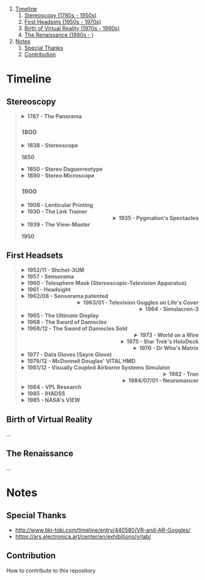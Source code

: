 1. [Timeline](#timeline)
   1. [Stereoscopy (1780s - 1950s)](#stereoscopy)
   2. [First Headsets (1950s - 1970s)](#first-headsets)
   3. [Birth of Virtual Reality (1970s - 1990s)](#birth-of-virtual-reality)
   4. [The Renaissance (1990s - )](#the-renaissance)
2. [Notes](#notes)
   1. [Special Thanks](#special-thanks)
   2. [Contribution](#contribution)

# Timeline
## Stereoscopy
<blockquote>
<div align="left">
  <details>
    <summary><b>1787 - The Panorama</b></summary>
Ars
  </details>
</div>
<h3>1800</h3>
<div align="left">
  <details>
    <summary><b>1838 - Stereoscope</b></summary>
...
  </details>
</div>
<p><b>1850</b></p>
  <div align="left">
  <details>
    <summary><b>1850 - Stereo Daguerreotype</b></summary>
...
  </details>
</div>
<div align="left">
  <details>
    <summary><b>1890 - Stereo Microscope</b></summary>
...
  </details>
</div>
<h3>1900</h3>
<div align="left">
  <details>
    <summary><b>1908 - Lenticular Printing</b></summary>
Ars
  </details>
</div>
<div align="left">
  <details>
    <summary><b>1930 - The Link Trainer</b></summary>
Ars
  </details>
</div>
<div align="right">
  <details>
    <summary><b>1935 - Pygmalion's Spectacles</b></summary>
...
  </details>
</div>
<div align="lefet">
  <details>
    <summary><b>1939 - The View-Master</b></summary>
...
  </details>
</div>
<p><b>1950</b></p>
</blockquote>

## First Headsets
<blockquote>
<div align="left">
  <details>
    <summary><b>1952/11 - Shchel-3UM</b></summary>
Zenka
  </details>
</div>
<div align="left">
  <details>
    <summary><b>1957 - Sensorama</b></summary>
...
  </details>
</div>
<div align="left">
  <details>
    <summary><b>1960 - Telesphere Mask (Stereoscopic-Television Apparatus)</b></summary>
Zenka
  </details>
</div>
<div align="left">
  <details>
    <summary><b>1961 - Headsight</b></summary>
Ars
  </details>
</div>
<div align="left">
  <details>
    <summary><b>1962/08 - Sensorama patented</b></summary>
Zenka
  </details>
</div>
<div align="right">
  <details>
    <summary><b>1963/01 - Television Goggles on Life's Cover</b></summary>
Zenka
  </details>
</div>
<div align="right">
  <details>
    <summary><b>1964 - Simulacron-3</b></summary>
Ars
  </details>
</div>   
<div align="left">
  <details>
    <summary><b>1965 - The Ultimate Display</b></summary>
...
  </details>
</div>    
<div align="left">
  <details>
    <summary><b>1968 - The Sword of Damocles</b></summary>
...
  </details>
</div>  
<div align="left">
  <details>
    <summary><b>1968/12 - The Sword of Damocles Sold</b></summary>
Zenka
  </details>
</div>  
<div align="right">
  <details>
    <summary><b>1973 - World on a Wire</b></summary>
Ars
  </details>
</div>
<div align="right">
  <details>
    <summary><b>1975 - Star Trek's HoloDeck</b></summary>
...
  </details>
</div>
<div align="right">
  <details>
    <summary><b>1976 - Dr Who's Matrix</b></summary>
...
  </details>
</div>
<div align="left">
  <details>
    <summary><b>1977 - Data Gloves (Sayre Glove)</b></summary>
Ars
  </details>
</div>
<div align="left">
  <details>
    <summary><b>1979/12 - McDonnell Douglas' VITAL HMD</b></summary>
Zenka
  </details>
</div>
<div align="left">
  <details>
    <summary><b>1981/12 - Visually Coupled Airborne Systems Simulator</b></summary>
Zenka
  </details>
</div>
<div align="right">
  <details> 
    <summary><b>1982 - Tron</b></summary>
...
  </details>
</div>
<div align="right">
  <details>
    <summary><b>1984/07/01 - Neuromancer</b></summary>
...
  </details>
</div>
<div align="left">
  <details>
    <summary><b>1984 - VPL Research</b></summary>
Ars
  </details>
</div>
<div align="left">
  <details>
    <summary><b>1985 - IHADSS</b></summary>
Zenka
  </details>
</div>
<div align="left">
  <details>
    <summary><b>1985 - NASA's VIEW</b></summary>
Zenka, Ars (1986, 1990) ?
  </details>
</div>
   
</blockquote>

## Birth of Virtual Reality
...

## The Renaissance
...


# Notes
## Special Thanks
- http://www.tiki-toki.com/timeline/entry/440580/VR-and-AR-Goggles/
- https://ars.electronica.art/center/en/exhibitions/vrlab/

## Contribution
How to contribute to this repository
